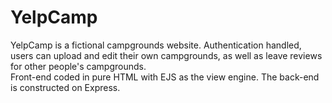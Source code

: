 # YelpCamp  
YelpCamp is a fictional campgrounds website. Authentication handled, users can upload and edit their own campgrounds, as well as leave reviews for other people's campgrounds.  
Front-end coded in pure HTML with EJS as the view engine. The back-end is constructed on Express.
